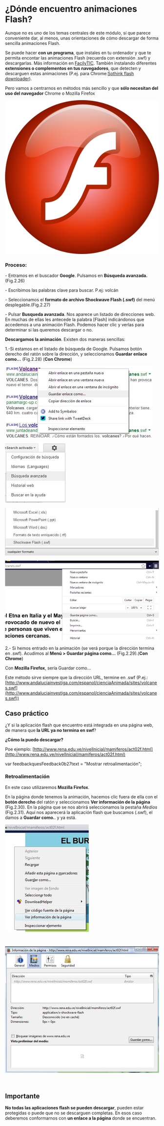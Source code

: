 # ¿Dónde encuentro animaciones Flash?

Aunque no es uno de los temas centrales de este módulo, sí que parece conveniente dar, al menos, unas orientaciones de cómo descargar de forma sencilla animaciones Flash.

Se puede hacer **con un programa**, que instales en tu ordenador y que te permita encontar las animaciones Flash (recuerda con extensión .swf) y descargarlas. Más información en [FacilyTIC](http://facilytic.catedu.es/2013/06/19/descargar-animaciones-flash/). También instalando diferentes **extensiones o complementos en tus navegadores**, que detecten y descarguen estas animaciones (P.ej. para Chrome:[Sothink flash downloader](https://chrome.google.com/webstore/detail/sothink-flash-downloader/biceobciobbhhkplgocbaigojbnepcoi/reviews)).

Pero vamos a centrarnos en métodos más sencillo y que **sólo necesitan del uso del navegador** Chrome o Mozilla Firefox


[![Fig.2.25 de Macromedia.Dominio Público.Wikimedia](img/Flash_icon.png)](http://commons.wikimedia.org/wiki/File:Adobe_Flash_Player_v7.0_icon.png)




### Proceso:

\- Entramos en el buscador **Google**. Pulsamos en **Búsqueda avanzada.**(Fig.2.26)

\- Escribimos las palabras clave para buscar. P.ej: volcán

\- Seleccionamos el **formato de archivo Shockwave Flash (.swf)** del menú desplegable.(Fig.2.27)

\- Pulsar **Busqueda avanzada**. Nos aparece un listado de direcciones web. En muchas de ellas les antecede la palabra \[Flash\] indicándonos que accedemos a una animación Flash. Podemos hacer clic y verlas para determinar si las queremos descargar o no.

**Descargamos la animación**. Existen dos maneras sencillas:

  
1.-Si estamos en el listado de búsqueda de Google. Pulsamos botón derecho del ratón sobre la dirección, y seleccionamos **Guardar enlace como...** (Fig.2.28) (**Con Chrome**)


![Fig.2.28. Captura Propia](img/google_guardar_como.jpg)

![Fig.2.26. Captura Propia](img/google_busqueda_av.jpg)

![Fig.2.27. Captura Propia](img/google_busqueda_formato.jpg)

![Fig.2.29. Captura Propia](img/google_guardar_paginacomo.jpg) 

2.- Si hemos entrado en la animación (se verá porque la dirección termina en .swf). Acudimos al **Menú > Guardar página como...** (Fig.2.29).(**Con Chrome**)  

Con **Mozilla Firefox**, sería Guardar como...  

Este método sirve siempre que la dirección URL, termine en .swf (P.ej.:[http://www.andaluciainvestiga.com/espanol/cienciaAnimada/sites/volcanes.swf](http://www.andaluciainvestiga.com/espanol/cienciaAnimada/sites/volcanes.swf))

## Caso práctico

¿Y si la aplicación flash que encuentro está integrada en una página web, de manera que **la URL ya no termina en swf**?

**¿Cómo la puedo descargar?**

Poe ejemplo: [http://www.rena.edu.ve/nivelInicial/mamiferos/act02f.html](http://www.rena.edu.ve/nivelInicial/mamiferos/act02f.html)

var feedbackquesFeedback0b27text = "Mostrar retroalimentación";

### Retroalimentación

En este caso utilizaremos **Mozilla Firefox**.

En la página donde tenemos la animación, hacemos clic fuera de ella con el **botón derecho** del ratón y seleccionamos **Ver información de la página** (Fig.2.30). En la página que se nos abrirá seleccionamos la pestaña _Medios_ (Fig.2.31). Aquí nos aparecerá la aplicación flash que buscamos (.swf), el damos a **Guardar como.**. y ya está.


![Fig.2.30. Captura Propia](img/flash_mozilla.jpg)


   

![Fig.2.31. Captura Propia](img/flash_mozilla1.jpg)


   

## Importante

**No todas las aplicaciones flash se pueden descargar**, pueden estar protegidas o puede que no se descarguen completas. En esos caso deberemos conformarnos con **un enlace a la página** donde se encuentran.

